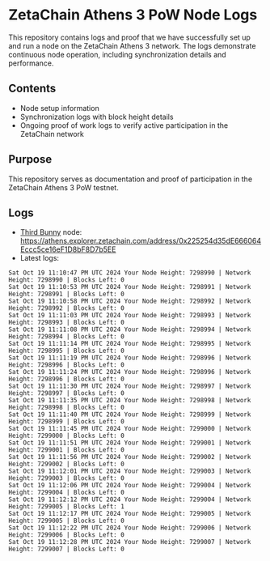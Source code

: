 # ZetaChain Athens 3 PoW Node Logs
This repository contains logs and proof that we have successfully set up and run a node on the ZetaChain Athens 3 network. The logs demonstrate continuous node operation, including synchronization details and performance.

## Contents
- Node setup information
- Synchronization logs with block height details
- Ongoing proof of work logs to verify active participation in the ZetaChain network

## Purpose
This repository serves as documentation and proof of participation in the ZetaChain Athens 3 PoW testnet.

## Logs

- [Third Bunny](https://thirdbunny.xyz/) node: https://athens.explorer.zetachain.com/address/0x225254d35dE666064Eccc5ce16eF1D8bF8D7b5EE
- Latest logs:
```
Sat Oct 19 11:10:47 PM UTC 2024 Your Node Height: 7298990 | Network Height: 7298990 | Blocks Left: 0
Sat Oct 19 11:10:53 PM UTC 2024 Your Node Height: 7298991 | Network Height: 7298991 | Blocks Left: 0
Sat Oct 19 11:10:58 PM UTC 2024 Your Node Height: 7298992 | Network Height: 7298992 | Blocks Left: 0
Sat Oct 19 11:11:03 PM UTC 2024 Your Node Height: 7298993 | Network Height: 7298993 | Blocks Left: 0
Sat Oct 19 11:11:08 PM UTC 2024 Your Node Height: 7298994 | Network Height: 7298994 | Blocks Left: 0
Sat Oct 19 11:11:14 PM UTC 2024 Your Node Height: 7298995 | Network Height: 7298995 | Blocks Left: 0
Sat Oct 19 11:11:19 PM UTC 2024 Your Node Height: 7298996 | Network Height: 7298996 | Blocks Left: 0
Sat Oct 19 11:11:24 PM UTC 2024 Your Node Height: 7298996 | Network Height: 7298996 | Blocks Left: 0
Sat Oct 19 11:11:30 PM UTC 2024 Your Node Height: 7298997 | Network Height: 7298997 | Blocks Left: 0
Sat Oct 19 11:11:35 PM UTC 2024 Your Node Height: 7298998 | Network Height: 7298998 | Blocks Left: 0
Sat Oct 19 11:11:40 PM UTC 2024 Your Node Height: 7298999 | Network Height: 7298999 | Blocks Left: 0
Sat Oct 19 11:11:45 PM UTC 2024 Your Node Height: 7299000 | Network Height: 7299000 | Blocks Left: 0
Sat Oct 19 11:11:51 PM UTC 2024 Your Node Height: 7299001 | Network Height: 7299001 | Blocks Left: 0
Sat Oct 19 11:11:56 PM UTC 2024 Your Node Height: 7299002 | Network Height: 7299002 | Blocks Left: 0
Sat Oct 19 11:12:01 PM UTC 2024 Your Node Height: 7299003 | Network Height: 7299003 | Blocks Left: 0
Sat Oct 19 11:12:06 PM UTC 2024 Your Node Height: 7299004 | Network Height: 7299004 | Blocks Left: 0
Sat Oct 19 11:12:12 PM UTC 2024 Your Node Height: 7299004 | Network Height: 7299005 | Blocks Left: 1
Sat Oct 19 11:12:17 PM UTC 2024 Your Node Height: 7299005 | Network Height: 7299005 | Blocks Left: 0
Sat Oct 19 11:12:22 PM UTC 2024 Your Node Height: 7299006 | Network Height: 7299006 | Blocks Left: 0
Sat Oct 19 11:12:28 PM UTC 2024 Your Node Height: 7299007 | Network Height: 7299007 | Blocks Left: 0
```
